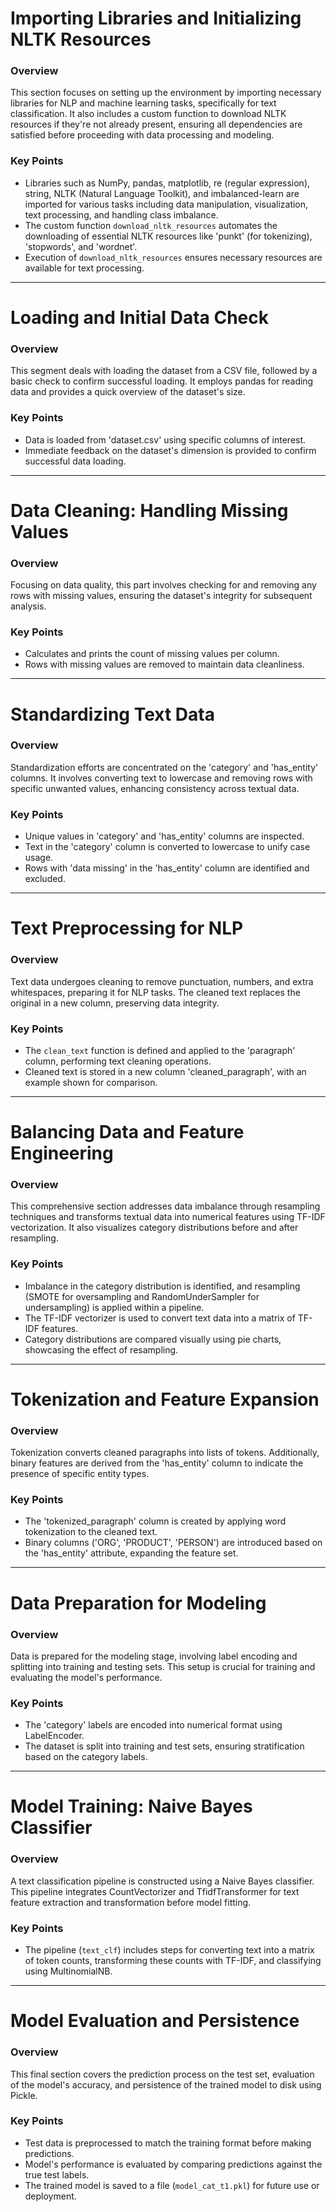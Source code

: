 # Importing Libraries and Initializing NLTK Resources

### Overview
This section focuses on setting up the environment by importing necessary libraries for NLP and machine learning tasks, specifically for text classification. It also includes a custom function to download NLTK resources if they're not already present, ensuring all dependencies are satisfied before proceeding with data processing and modeling.

### Key Points
- Libraries such as NumPy, pandas, matplotlib, re (regular expression), string, NLTK (Natural Language Toolkit), and imbalanced-learn are imported for various tasks including data manipulation, visualization, text processing, and handling class imbalance.
- The custom function `download_nltk_resources` automates the downloading of essential NLTK resources like 'punkt' (for tokenizing), 'stopwords', and 'wordnet'.
- Execution of `download_nltk_resources` ensures necessary resources are available for text processing.

---

# Loading and Initial Data Check

### Overview
This segment deals with loading the dataset from a CSV file, followed by a basic check to confirm successful loading. It employs pandas for reading data and provides a quick overview of the dataset's size.

### Key Points
- Data is loaded from 'dataset.csv' using specific columns of interest.
- Immediate feedback on the dataset's dimension is provided to confirm successful data loading.

---

# Data Cleaning: Handling Missing Values

### Overview
Focusing on data quality, this part involves checking for and removing any rows with missing values, ensuring the dataset's integrity for subsequent analysis.

### Key Points
- Calculates and prints the count of missing values per column.
- Rows with missing values are removed to maintain data cleanliness.

---

# Standardizing Text Data

### Overview
Standardization efforts are concentrated on the 'category' and 'has_entity' columns. It involves converting text to lowercase and removing rows with specific unwanted values, enhancing consistency across textual data.

### Key Points
- Unique values in 'category' and 'has_entity' columns are inspected.
- Text in the 'category' column is converted to lowercase to unify case usage.
- Rows with 'data missing' in the 'has_entity' column are identified and excluded.

---

# Text Preprocessing for NLP

### Overview
Text data undergoes cleaning to remove punctuation, numbers, and extra whitespaces, preparing it for NLP tasks. The cleaned text replaces the original in a new column, preserving data integrity.

### Key Points
- The `clean_text` function is defined and applied to the 'paragraph' column, performing text cleaning operations.
- Cleaned text is stored in a new column 'cleaned_paragraph', with an example shown for comparison.

---

# Balancing Data and Feature Engineering

### Overview
This comprehensive section addresses data imbalance through resampling techniques and transforms textual data into numerical features using TF-IDF vectorization. It also visualizes category distributions before and after resampling.

### Key Points
- Imbalance in the category distribution is identified, and resampling (SMOTE for oversampling and RandomUnderSampler for undersampling) is applied within a pipeline.
- The TF-IDF vectorizer is used to convert text data into a matrix of TF-IDF features.
- Category distributions are compared visually using pie charts, showcasing the effect of resampling.

---

# Tokenization and Feature Expansion

### Overview
Tokenization converts cleaned paragraphs into lists of tokens. Additionally, binary features are derived from the 'has_entity' column to indicate the presence of specific entity types.

### Key Points
- The 'tokenized_paragraph' column is created by applying word tokenization to the cleaned text.
- Binary columns ('ORG', 'PRODUCT', 'PERSON') are introduced based on the 'has_entity' attribute, expanding the feature set.

---

# Data Preparation for Modeling

### Overview
Data is prepared for the modeling stage, involving label encoding and splitting into training and testing sets. This setup is crucial for training and evaluating the model's performance.

### Key Points
- The 'category' labels are encoded into numerical format using LabelEncoder.
- The dataset is split into training and test sets, ensuring stratification based on the category labels.

---

# Model Training: Naive Bayes Classifier

### Overview
A text classification pipeline is constructed using a Naive Bayes classifier. This pipeline integrates CountVectorizer and TfidfTransformer for text feature extraction and transformation before model fitting.

### Key Points
- The pipeline (`text_clf`) includes steps for converting text into a matrix of token counts, transforming these counts with TF-IDF, and classifying using MultinomialNB.

---

# Model Evaluation and Persistence

### Overview
This final section covers the prediction process on the test set, evaluation of the model's accuracy, and persistence of the trained model to disk using Pickle.

### Key Points
- Test data is preprocessed to match the training format before making predictions.
- Model's performance is evaluated by comparing predictions against the true test labels.
- The trained model is saved to a file (`model_cat_t1.pkl`) for future use or deployment.

